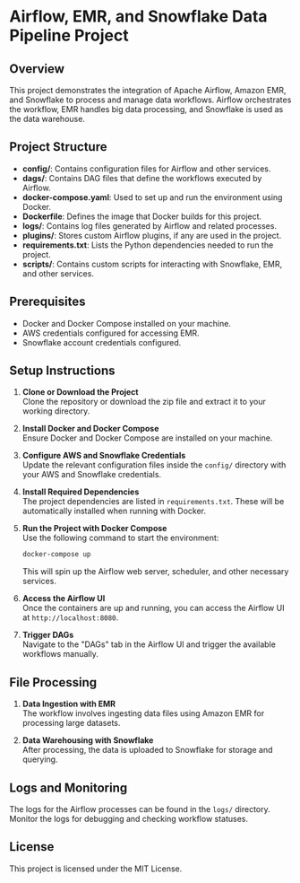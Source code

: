 
# Airflow, EMR, and Snowflake Data Pipeline Project

## Overview
This project demonstrates the integration of Apache Airflow, Amazon EMR, and Snowflake to process and manage data workflows. Airflow orchestrates the workflow, EMR handles big data processing, and Snowflake is used as the data warehouse.

## Project Structure
- **config/**: Contains configuration files for Airflow and other services.
- **dags/**: Contains DAG files that define the workflows executed by Airflow.
- **docker-compose.yaml**: Used to set up and run the environment using Docker.
- **Dockerfile**: Defines the image that Docker builds for this project.
- **logs/**: Contains log files generated by Airflow and related processes.
- **plugins/**: Stores custom Airflow plugins, if any are used in the project.
- **requirements.txt**: Lists the Python dependencies needed to run the project.
- **scripts/**: Contains custom scripts for interacting with Snowflake, EMR, and other services.

## Prerequisites
- Docker and Docker Compose installed on your machine.
- AWS credentials configured for accessing EMR.
- Snowflake account credentials configured.

## Setup Instructions

1. **Clone or Download the Project**  
   Clone the repository or download the zip file and extract it to your working directory.

2. **Install Docker and Docker Compose**  
   Ensure Docker and Docker Compose are installed on your machine.

3. **Configure AWS and Snowflake Credentials**  
   Update the relevant configuration files inside the `config/` directory with your AWS and Snowflake credentials.

4. **Install Required Dependencies**  
   The project dependencies are listed in `requirements.txt`. These will be automatically installed when running with Docker.

5. **Run the Project with Docker Compose**  
   Use the following command to start the environment:
   ```bash
   docker-compose up
   ```
   This will spin up the Airflow web server, scheduler, and other necessary services.

6. **Access the Airflow UI**  
   Once the containers are up and running, you can access the Airflow UI at `http://localhost:8080`.

7. **Trigger DAGs**  
   Navigate to the "DAGs" tab in the Airflow UI and trigger the available workflows manually.

## File Processing
1. **Data Ingestion with EMR**  
   The workflow involves ingesting data files using Amazon EMR for processing large datasets.

2. **Data Warehousing with Snowflake**  
   After processing, the data is uploaded to Snowflake for storage and querying.

## Logs and Monitoring
The logs for the Airflow processes can be found in the `logs/` directory. Monitor the logs for debugging and checking workflow statuses.

## License
This project is licensed under the MIT License.
